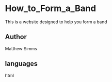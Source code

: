 # How_to_Form_a_Band
This is a website designed to help you form a band
## Author 
Matthew Simms

## languages 
html

